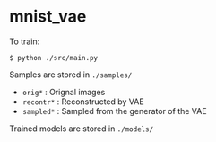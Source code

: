 # mnist_vae

To train:
```shell
$ python ./src/main.py
```

Samples are stored in `./samples/`
  - `orig*` : Orignal images
  - `recontr*` : Reconstructed by VAE
  - `sampled*` : Sampled from the generator of the VAE

Trained models are stored in  `./models/`
